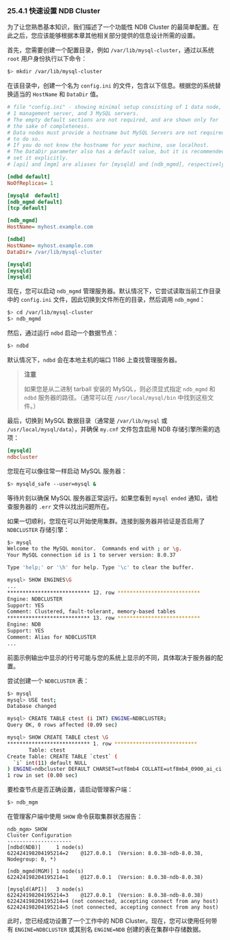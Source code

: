 ### 25.4.1 快速设置 NDB Cluster

为了让您熟悉基本知识，我们描述了一个功能性 NDB Cluster 的最简单配置。在此之后，您应该能够根据本章其他相关部分提供的信息设计所需的设置。

首先，您需要创建一个配置目录，例如 `/var/lib/mysql-cluster`，通过以系统 `root` 用户身份执行以下命令：

```sh
$> mkdir /var/lib/mysql-cluster
```

在该目录中，创建一个名为 `config.ini` 的文件，包含以下信息。根据您的系统替换适当的 `HostName` 和 `DataDir` 值。

```ini
# file "config.ini" - showing minimal setup consisting of 1 data node,
# 1 management server, and 3 MySQL servers.
# The empty default sections are not required, and are shown only for
# the sake of completeness.
# Data nodes must provide a hostname but MySQL Servers are not required
# to do so.
# If you do not know the hostname for your machine, use localhost.
# The DataDir parameter also has a default value, but it is recommended to
# set it explicitly.
# [api] and [mgm] are aliases for [mysqld] and [ndb_mgmd], respectively.

[ndbd default]
NoOfReplicas= 1

[mysqld  default]
[ndb_mgmd default]
[tcp default]

[ndb_mgmd]
HostName= myhost.example.com

[ndbd]
HostName= myhost.example.com
DataDir= /var/lib/mysql-cluster

[mysqld]
[mysqld]
[mysqld]
```

现在，您可以启动 `ndb_mgmd` 管理服务器。默认情况下，它尝试读取当前工作目录中的 `config.ini` 文件，因此切换到文件所在的目录，然后调用 `ndb_mgmd`：

```sh
$> cd /var/lib/mysql-cluster
$> ndb_mgmd
```

然后，通过运行 `ndbd` 启动一个数据节点：

```sh
$> ndbd
```

默认情况下，`ndbd` 会在本地主机的端口 1186 上查找管理服务器。

> **注意**
>
> 如果您是从二进制 tarball 安装的 MySQL，则必须显式指定 `ndb_mgmd` 和 `ndbd` 服务器的路径。（通常可以在 `/usr/local/mysql/bin` 中找到这些文件。）

最后，切换到 MySQL 数据目录（通常是 `/var/lib/mysql` 或 `/usr/local/mysql/data`），并确保 `my.cnf` 文件包含启用 NDB 存储引擎所需的选项：

```ini
[mysqld]
ndbcluster
```

您现在可以像往常一样启动 MySQL 服务器：

```sh
$> mysqld_safe --user=mysql &
```

等待片刻以确保 MySQL 服务器正常运行。如果您看到 `mysql ended` 通知，请检查服务器的 `.err` 文件以找出问题所在。

如果一切顺利，您现在可以开始使用集群。连接到服务器并验证是否启用了 `NDBCLUSTER` 存储引擎：

```sh
$> mysql
Welcome to the MySQL monitor.  Commands end with ; or \g.
Your MySQL connection id is 1 to server version: 8.0.37

Type 'help;' or '\h' for help. Type '\c' to clear the buffer.

mysql> SHOW ENGINES\G
...
*************************** 12. row ***************************
Engine: NDBCLUSTER
Support: YES
Comment: Clustered, fault-tolerant, memory-based tables
*************************** 13. row ***************************
Engine: NDB
Support: YES
Comment: Alias for NDBCLUSTER
...
```

前面示例输出中显示的行号可能与您的系统上显示的不同，具体取决于服务器的配置。

尝试创建一个 `NDBCLUSTER` 表：

```sh
$> mysql
mysql> USE test;
Database changed

mysql> CREATE TABLE ctest (i INT) ENGINE=NDBCLUSTER;
Query OK, 0 rows affected (0.09 sec)

mysql> SHOW CREATE TABLE ctest \G
*************************** 1. row ***************************
       Table: ctest
Create Table: CREATE TABLE `ctest` (
  `i` int(11) default NULL
) ENGINE=ndbcluster DEFAULT CHARSET=utf8mb4 COLLATE=utf8mb4_0900_ai_ci
1 row in set (0.00 sec)
```

要检查节点是否正确设置，请启动管理客户端：

```sh
$> ndb_mgm
```

在管理客户端中使用 `SHOW` 命令获取集群状态报告：

```mysql
ndb_mgm> SHOW
Cluster Configuration
---------------------
[ndbd(NDB)]     1 node(s)
622424198204195214=2    @127.0.0.1  (Version: 8.0.38-ndb-8.0.38, Nodegroup: 0, *)

[ndb_mgmd(MGM)] 1 node(s)
622424198204195214=1    @127.0.0.1  (Version: 8.0.38-ndb-8.0.38)

[mysqld(API)]   3 node(s)
622424198204195214=3    @127.0.0.1  (Version: 8.0.38-ndb-8.0.38)
622424198204195214=4 (not connected, accepting connect from any host)
622424198204195214=5 (not connected, accepting connect from any host)
```

此时，您已经成功设置了一个工作中的 NDB Cluster。现在，您可以使用任何带有 `ENGINE=NDBCLUSTER` 或其别名 `ENGINE=NDB` 创建的表在集群中存储数据。